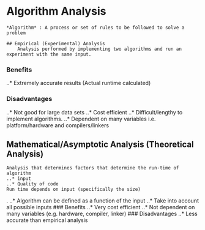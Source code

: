 # Algorithm Analysis

	*Algorithm* : A process or set of rules to be followed to solve a problem

	## Empirical (Experimental) Analysis
		Analysis performed by implementing two algorithms and run an experiment with the same input.
### Benefits
..* Extremely accurate results (Actual runtime calculated)
### Disadvantages
..* Not good for large data sets
..* Cost efficient
..* Difficult/lengthy to implement algorithms.
..* Dependent on many variables i.e. platform/hardware and compilers/linkers

## Mathematical/Asymptotic Analysis (Theoretical Analysis)
	Analysis that determines factors that determine the run-time of algorithm
	..* input
	..* Quality of code
	Run time depends on input (specifically the size)
.	..* Algorithm can be defined as a function of the input
	..* Take into account all possible inputs
	### Benefits
	..* Very cost efficient
..* Not dependent on many variables (e.g. hardware, compiler, linker)
	### Disadvantages
	..* Less accurate than empirical analysis


